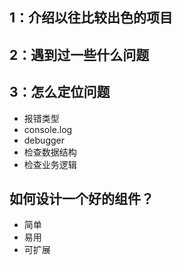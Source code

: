 ## 1：介绍以往比较出色的项目


## 2：遇到过一些什么问题

## 3：怎么定位问题
* 报错类型
* console.log
* debugger
* 检查数据结构
* 检查业务逻辑

## 如何设计一个好的组件？
* 简单
* 易用
* 可扩展

